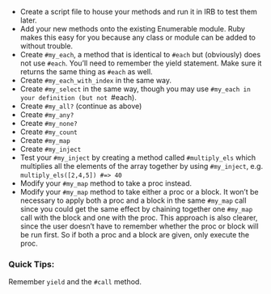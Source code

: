- Create a script file to house your methods and run it in IRB to test them later.
- Add your new methods onto the existing Enumerable module. Ruby makes this easy for you because any class or module can be added to without trouble.
- Create `#my_each`, a method that is identical to `#each` but (obviously) does not use `#each`. You’ll need to remember the yield statement. Make sure it returns the same thing as `#each` as well.
- Create `#my_each_with_index` in the same way.
- Create `#my_select` in the same way, though you may use `#my_each in your definition (but not `#each).
- Create `#my_all?` (continue as above)
- Create `#my_any?`
- Create `#my_none?`
- Create `#my_count`
- Create `#my_map`
- Create `#my_inject`
- Test your `#my_inject` by creating a method called `#multiply_els` which multiplies all the elements of the array together by using `#my_inject`, e.g. `multiply_els([2,4,5]) #=> 40`
- Modify your `#my_map` method to take a proc instead.
- Modify your `#my_map` method to take either a proc or a block. It won’t be necessary to apply both a proc and a block in the same `#my_map` call since you could get the same effect by chaining together one `#my_map` call with the block and one with the proc. This approach is also clearer, since the user doesn’t have to remember whether the proc or block will be run first. So if both a proc and a block are given, only execute the proc.

### Quick Tips:

Remember `yield` and the `#call` method.